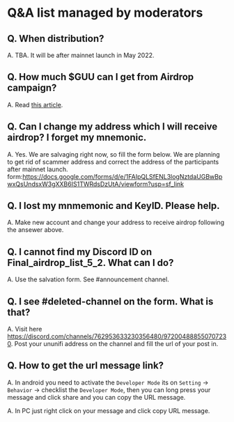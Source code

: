 # Q&A list managed by moderators

## Q. When distribution?

A. TBA. It will be after mainnet launch in May 2022.

## Q. How much $GUU can I get from Airdrop campaign?

A. Read [this article](https://medium.com/@ununifi/ununifi-protocol-testnet-airdrop-campaign-afd990f22511).

## Q. Can I change my address which I will receive airdrop? I forget my mnemonic.

A. Yes. We are salvaging right now, so fill the form below. We are planning to get rid of scammer address and correct the address of the participants after mainnet launch. 
 form:https://docs.google.com/forms/d/e/1FAIpQLSfENL3logNztdaUGBwBpwxQsUndsxW3gXXB6IS1TWRdsDzUtA/viewform?usp=sf_link
 
## Q. I lost my mnmemonic and KeyID. Please help.

A. Make new account and change your address to receive airdrop following the ansewer above.

## Q. I cannot find my Discord ID on Final_airdrop_list_5_2. What can I do?

A. Use the salvation form. See #announcement channel.

## Q. I see #deleted-channel on the form. What is that?

A. Visit here https://discord.com/channels/762953633230356480/972004888550707230. Post your ununifi address on the channel and fill the url of your post in.

## Q. How to get the url message link?

A.  In android you need to activate the `Developer Mode` its on `Setting`
   -> `Behavior` -> checklist the `Developer Mode`, then you can long press your message and click share and you can copy the URL message.
	
A. In PC just right click on your message and click copy URL message.


